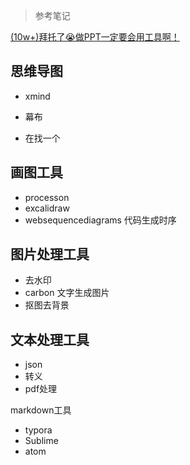 

> 参考笔记



[(10w+)拜托了😭做PPT一定要会用工具啊！](https://www.xiaohongshu.com/explore/65e448af0000000003032238?app_platform=ios&app_version=8.44.1&share_from_user_hidden=true&xsec_source=app_share&type=normal&xsec_token=CBPJI1p8HAnQ9Tr-mwW8eSRnCcc6N1czBrEkmWzZG8OG0=&author_share=1&xhsshare=WeixinSession&shareRedId=ODlGNzRHSUE2NzUyOTgwNjg6OTlFOUxM&apptime=1721054059&share_id=7543c3cbf7e34c25899d6738d592fa36)



## 思维导图

- xmind

- 幕布

- 在找一个



## 画图工具

- processon
- excalidraw
- websequencediagrams 代码生成时序



## 图片处理工具

- 去水印
- carbon 文字生成图片
- 抠图去背景



## 文本处理工具

- json
- 转义
- pdf处理



markdown工具

- typora
- Sublime
- atom

